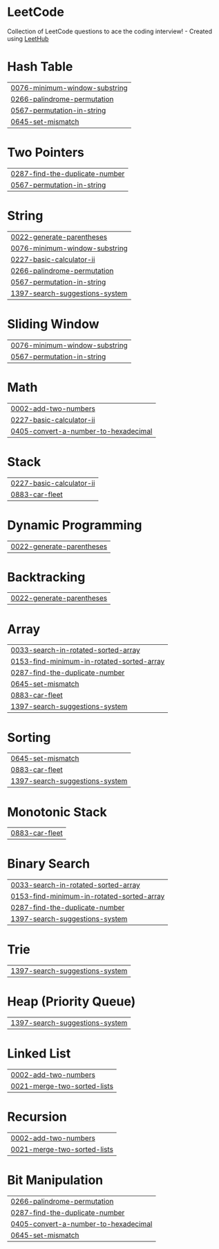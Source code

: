 # LeetCode
Collection of LeetCode questions to ace the coding interview! - Created using [LeetHub](https://github.com/QasimWani/LeetHub)


# Hash Table
|  |
| ------- |
| [0076-minimum-window-substring](https://github.com/a8901147/LeetCode/tree/master/0076-minimum-window-substring) |
| [0266-palindrome-permutation](https://github.com/a8901147/LeetCode/tree/master/0266-palindrome-permutation) |
| [0567-permutation-in-string](https://github.com/a8901147/LeetCode/tree/master/0567-permutation-in-string) |
| [0645-set-mismatch](https://github.com/a8901147/LeetCode/tree/master/0645-set-mismatch) |
# Two Pointers
|  |
| ------- |
| [0287-find-the-duplicate-number](https://github.com/a8901147/LeetCode/tree/master/0287-find-the-duplicate-number) |
| [0567-permutation-in-string](https://github.com/a8901147/LeetCode/tree/master/0567-permutation-in-string) |
# String
|  |
| ------- |
| [0022-generate-parentheses](https://github.com/a8901147/LeetCode/tree/master/0022-generate-parentheses) |
| [0076-minimum-window-substring](https://github.com/a8901147/LeetCode/tree/master/0076-minimum-window-substring) |
| [0227-basic-calculator-ii](https://github.com/a8901147/LeetCode/tree/master/0227-basic-calculator-ii) |
| [0266-palindrome-permutation](https://github.com/a8901147/LeetCode/tree/master/0266-palindrome-permutation) |
| [0567-permutation-in-string](https://github.com/a8901147/LeetCode/tree/master/0567-permutation-in-string) |
| [1397-search-suggestions-system](https://github.com/a8901147/LeetCode/tree/master/1397-search-suggestions-system) |
# Sliding Window
|  |
| ------- |
| [0076-minimum-window-substring](https://github.com/a8901147/LeetCode/tree/master/0076-minimum-window-substring) |
| [0567-permutation-in-string](https://github.com/a8901147/LeetCode/tree/master/0567-permutation-in-string) |
# Math
|  |
| ------- |
| [0002-add-two-numbers](https://github.com/a8901147/LeetCode/tree/master/0002-add-two-numbers) |
| [0227-basic-calculator-ii](https://github.com/a8901147/LeetCode/tree/master/0227-basic-calculator-ii) |
| [0405-convert-a-number-to-hexadecimal](https://github.com/a8901147/LeetCode/tree/master/0405-convert-a-number-to-hexadecimal) |
# Stack
|  |
| ------- |
| [0227-basic-calculator-ii](https://github.com/a8901147/LeetCode/tree/master/0227-basic-calculator-ii) |
| [0883-car-fleet](https://github.com/a8901147/LeetCode/tree/master/0883-car-fleet) |
# Dynamic Programming
|  |
| ------- |
| [0022-generate-parentheses](https://github.com/a8901147/LeetCode/tree/master/0022-generate-parentheses) |
# Backtracking
|  |
| ------- |
| [0022-generate-parentheses](https://github.com/a8901147/LeetCode/tree/master/0022-generate-parentheses) |
# Array
|  |
| ------- |
| [0033-search-in-rotated-sorted-array](https://github.com/a8901147/LeetCode/tree/master/0033-search-in-rotated-sorted-array) |
| [0153-find-minimum-in-rotated-sorted-array](https://github.com/a8901147/LeetCode/tree/master/0153-find-minimum-in-rotated-sorted-array) |
| [0287-find-the-duplicate-number](https://github.com/a8901147/LeetCode/tree/master/0287-find-the-duplicate-number) |
| [0645-set-mismatch](https://github.com/a8901147/LeetCode/tree/master/0645-set-mismatch) |
| [0883-car-fleet](https://github.com/a8901147/LeetCode/tree/master/0883-car-fleet) |
| [1397-search-suggestions-system](https://github.com/a8901147/LeetCode/tree/master/1397-search-suggestions-system) |
# Sorting
|  |
| ------- |
| [0645-set-mismatch](https://github.com/a8901147/LeetCode/tree/master/0645-set-mismatch) |
| [0883-car-fleet](https://github.com/a8901147/LeetCode/tree/master/0883-car-fleet) |
| [1397-search-suggestions-system](https://github.com/a8901147/LeetCode/tree/master/1397-search-suggestions-system) |
# Monotonic Stack
|  |
| ------- |
| [0883-car-fleet](https://github.com/a8901147/LeetCode/tree/master/0883-car-fleet) |
# Binary Search
|  |
| ------- |
| [0033-search-in-rotated-sorted-array](https://github.com/a8901147/LeetCode/tree/master/0033-search-in-rotated-sorted-array) |
| [0153-find-minimum-in-rotated-sorted-array](https://github.com/a8901147/LeetCode/tree/master/0153-find-minimum-in-rotated-sorted-array) |
| [0287-find-the-duplicate-number](https://github.com/a8901147/LeetCode/tree/master/0287-find-the-duplicate-number) |
| [1397-search-suggestions-system](https://github.com/a8901147/LeetCode/tree/master/1397-search-suggestions-system) |
# Trie
|  |
| ------- |
| [1397-search-suggestions-system](https://github.com/a8901147/LeetCode/tree/master/1397-search-suggestions-system) |
# Heap (Priority Queue)
|  |
| ------- |
| [1397-search-suggestions-system](https://github.com/a8901147/LeetCode/tree/master/1397-search-suggestions-system) |
# Linked List
|  |
| ------- |
| [0002-add-two-numbers](https://github.com/a8901147/LeetCode/tree/master/0002-add-two-numbers) |
| [0021-merge-two-sorted-lists](https://github.com/a8901147/LeetCode/tree/master/0021-merge-two-sorted-lists) |
# Recursion
|  |
| ------- |
| [0002-add-two-numbers](https://github.com/a8901147/LeetCode/tree/master/0002-add-two-numbers) |
| [0021-merge-two-sorted-lists](https://github.com/a8901147/LeetCode/tree/master/0021-merge-two-sorted-lists) |
# Bit Manipulation
|  |
| ------- |
| [0266-palindrome-permutation](https://github.com/a8901147/LeetCode/tree/master/0266-palindrome-permutation) |
| [0287-find-the-duplicate-number](https://github.com/a8901147/LeetCode/tree/master/0287-find-the-duplicate-number) |
| [0405-convert-a-number-to-hexadecimal](https://github.com/a8901147/LeetCode/tree/master/0405-convert-a-number-to-hexadecimal) |
| [0645-set-mismatch](https://github.com/a8901147/LeetCode/tree/master/0645-set-mismatch) |